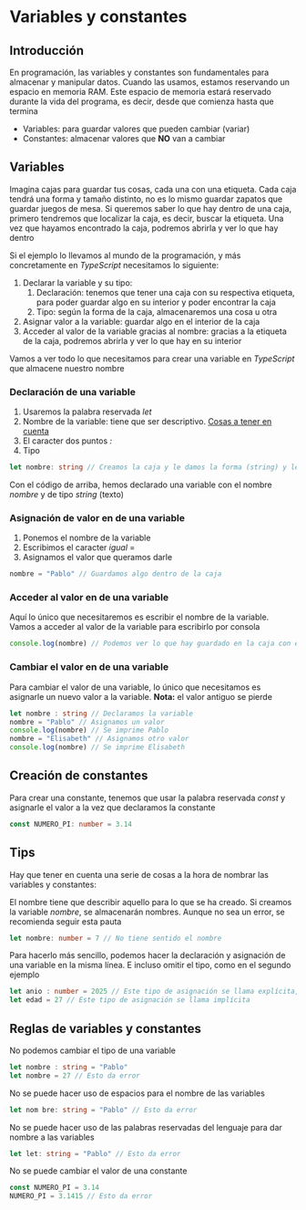 # Variables y constantes

## Introducción
En programación, las variables y constantes son fundamentales para almacenar y manipular datos. Cuando las usamos, estamos reservando un espacio en memoria RAM. Este espacio de memoria estará reservado durante la vida del programa, es decir, desde que comienza hasta que termina

- Variables: para guardar valores que pueden cambiar (variar)
- Constantes: almacenar valores que **NO** van a cambiar

## Variables
Imagina cajas para guardar tus cosas, cada una con una etiqueta. Cada caja tendrá una forma y tamaño distinto, no es lo mismo guardar zapatos que guardar juegos de mesa. Si queremos saber lo que hay dentro de una caja, primero tendremos que localizar la caja, es decir, buscar la  etiqueta. Una vez que hayamos encontrado la caja, podremos abrirla y ver lo que hay dentro

Si el ejemplo lo llevamos al mundo de la programación, y más concretamente en *TypeScript* necesitamos lo siguiente:
1. Declarar la variable y su tipo:
   1. Declaración: tenemos que tener una caja con su respectiva etiqueta, para poder guardar algo en su interior y poder encontrar la caja
   2. Tipo: según la forma de la caja, almacenaremos una cosa u otra
2. Asignar valor a la variable: guardar algo en el interior de la caja
3. Acceder al valor de la variable gracias al nombre: gracias a la etiqueta de la caja, podremos abrirla y ver lo que hay en su interior

Vamos a ver todo lo que necesitamos para crear una variable en *TypeScript* que almacene nuestro nombre

### Declaración de una variable
1. Usaremos la palabra reservada *let*
2. Nombre de la variable: tiene que ser descriptivo. [Cosas a tener en cuenta](#tips)
3. El caracter dos puntos *:*
4. Tipo

```typescript
let nombre: string // Creamos la caja y le damos la forma (string) y le ponemos la etiqueta (nombre)
```

Con el código de arriba, hemos declarado una variable con el nombre *nombre* y de tipo *string* (texto)

### Asignación de valor en de una variable
1. Ponemos el nombre de la variable
2. Escribimos el caracter *igual* =
3. Asignamos el valor que queramos darle

```typescript
nombre = "Pablo" // Guardamos algo dentro de la caja
```

### Acceder al valor en de una variable
Aquí lo único que necesitaremos es escribir el nombre de la variable. Vamos a acceder al valor de la variable para escribirlo por consola

```typescript
console.log(nombre) // Podemos ver lo que hay guardado en la caja con etiqueta nombre, en este caso lo que hay guardado es Pablo (un string)
```

### Cambiar el valor en de una variable
Para cambiar el valor de una variable, lo único que necesitamos es asignarle un nuevo valor a la variable. **Nota:** el valor antiguo se pierde

```typescript
let nombre : string // Declaramos la variable
nombre = "Pablo" // Asignamos un valor
console.log(nombre) // Se imprime Pablo
nombre = "Elisabeth" // Asignamos otro valor
console.log(nombre) // Se imprime Elisabeth
```

## Creación de constantes
Para crear una constante, tenemos que usar la palabra reservada *const* y asignarle el valor a la vez que declaramos la constante

```typescript
const NUMERO_PI: number = 3.14
```

## Tips
Hay que tener en cuenta una serie de cosas a la hora de nombrar las variables y constantes:

El nombre tiene que describir aquello para lo que se ha creado. Si creamos la variable *nombre*, se almacenarán nombres. Aunque no sea un error, se recomienda seguir esta pauta

```typescript
let nombre: number = 7 // No tiene sentido el nombre
```

Para hacerlo más sencillo, podemos hacer la declaración y asignación de una variable en la misma línea. E incluso omitir el tipo, como en el segundo ejemplo

```typescript
let anio : number = 2025 // Este tipo de asignación se llama explícita, ponemos el tipo
let edad = 27 // Este tipo de asignación se llama implícita
```

## Reglas de variables y constantes
No podemos cambiar el tipo de una variable

```typescript
let nombre : string = "Pablo"
let nombre = 27 // Esto da error
```

No se puede hacer uso de espacios para el nombre de las variables
 
```typescript
let nom bre: string = "Pablo" // Esto da error
```

No se puede hacer uso de las palabras reservadas del lenguaje para dar nombre a las variables

```typescript
let let: string = "Pablo" // Esto da error
```

No se puede cambiar el valor de una constante

```typescript
const NUMERO_PI = 3.14
NUMERO_PI = 3.1415 // Esto da error
```